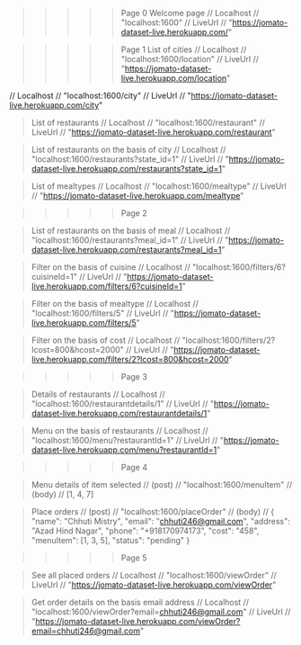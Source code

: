 >>>>> Page 0
> Welcome page
// Localhost // "localhost:1600"
// LiveUrl // "https://jomato-dataset-live.herokuapp.com/"

>>>>> Page 1
> List of cities
// Localhost // "localhost:1600/location"
// LiveUrl // "https://jomato-dataset-live.herokuapp.com/location"

// Localhost // "localhost:1600/city"
// LiveUrl // "https://jomato-dataset-live.herokuapp.com/city"

> List of restaurants
// Localhost // "localhost:1600/restaurant"
// LiveUrl // "https://jomato-dataset-live.herokuapp.com/restaurant"

> List of restaurants on the basis of city
// Localhost // "localhost:1600/restaurants?state_id=1"
// LiveUrl // "https://jomato-dataset-live.herokuapp.com/restaurants?state_id=1"

> List of mealtypes
// Localhost // "localhost:1600/mealtype"
// LiveUrl // "https://jomato-dataset-live.herokuapp.com/mealtype"

>>>>> Page 2

> List of restaurants on the basis of meal
// Localhost // "localhost:1600/restaurants?meal_id=1"
// LiveUrl // "https://jomato-dataset-live.herokuapp.com/restaurants?meal_id=1"

> Filter on the basis of cuisine
// Localhost // "localhost:1600/filters/6?cuisineId=1"
// LiveUrl // "https://jomato-dataset-live.herokuapp.com/filters/6?cuisineId=1"

> Filter on the basis of mealtype
// Localhost // "localhost:1600/filters/5"
// LiveUrl // "https://jomato-dataset-live.herokuapp.com/filters/5"

> Filter on the basis of cost
// Localhost // "localhost:1600/filters/2?lcost=800&hcost=2000"
// LiveUrl // "https://jomato-dataset-live.herokuapp.com/filters/2?lcost=800&hcost=2000"

>>>>> Page 3

> Details of restaurants
// Localhost // "localhost:1600/restaurantdetails/1"
// LiveUrl // "https://jomato-dataset-live.herokuapp.com/restaurantdetails/1"

> Menu on the basis of restaurants
// Localhost // "localhost:1600/menu?restaurantId=1"
// LiveUrl // "https://jomato-dataset-live.herokuapp.com/menu?restaurantId=1"

>>>>> Page 4

> Menu details of item selected
// (post) // "localhost:1600/menuItem"
// (body) // [1, 4, 7]

> Place orders
// (post) // "localhost:1600/placeOrder"
// (body) //
{
     "name": "Chhuti Mistry",
     "email": "chhuti246@gmail.com",
     "address": "Azad Hind Nagar",
     "phone": "+918170974173",
     "cost": "458",
     "menuItem": [1, 3, 5],
     "status": "pending"
}

>>>>> Page 5

> See all placed orders
// Localhost // "localhost:1600/viewOrder"
// LiveUrl // "https://jomato-dataset-live.herokuapp.com/viewOrder"

> Get order details on the basis email address
// Localhost // "localhost:1600/viewOrder?email=chhuti246@gmail.com"
// LiveUrl // "https://jomato-dataset-live.herokuapp.com/viewOrder?email=chhuti246@gmail.com"